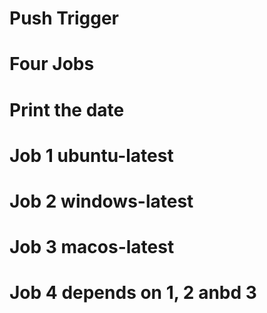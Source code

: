 # Push Trigger
# Four Jobs
# Print the date

# Job 1 ubuntu-latest
# Job 2 windows-latest
# Job 3 macos-latest
# Job 4 depends on 1, 2 anbd 3


